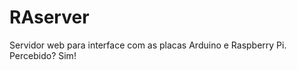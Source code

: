 RAserver
========
Servidor web para interface com as placas Arduino e Raspberry Pi.
Percebido?
Sim!
